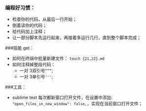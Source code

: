 ### 编程好习惯：

- 检查你的代码，从最后一行开始；
- 倒着读你的代码；
- 给代码加上注释；
- 让一部分脚本先运行起来，再接着多运行几行，直到整个脚本完成；


###技能 get：

* 如何在终端中批量新建文件： `touch {21,22}.md`
* 如何注释掉整段代码：
  * 一对 3双引号`“”“`;
  * 一对 3单引号`'''`;



###工具：

* sublime text 每次都新窗口打开文件，在设置中添加: `"open_files_in_new_window": false,`，实现在当前窗口打开文件；

